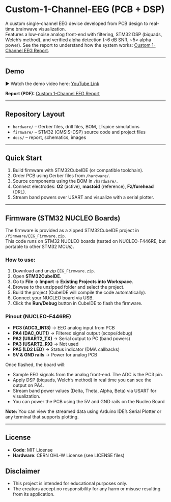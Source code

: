 # Custom-1-Channel-EEG (PCB + DSP)

A custom single-channel EEG device developed from PCB design to real-time brainwave visualization.  
Features a low-noise analog front-end with filtering, STM32 DSP (biquads, Welch’s method), and verified alpha detection (~6 dB SNR, ~5× alpha power). See the report to understand how the system works: [Custom 1-Channel EEG Report](docs/Custom_1-Channel_EEG_Device_From_PCB_to_Brainwaves.pdf).

---

## Demo
▶️ Watch the demo video here: [YouTube Link](https://youtu.be/_DtyJymNVPs)  

**Report (PDF):** [Custom 1-Channel EEG Report](docs/Custom_1-Channel_EEG_Device_From_PCB_to_Brainwaves.pdf)

---

## Repository Layout
- `hardware/` – Gerber files, drill files, BOM, LTspice simulations
- `firmware/` – STM32 (CMSIS-DSP) source code and project files
- `docs/` – report, schematics, images

---

## Quick Start
1. Build firmware with STM32CubeIDE (or compatible toolchain).  
2. Order PCB using Gerber files from `/hardware/`.  
3. Source components using the BOM in `/hardware/`.  
4. Connect electrodes: **O2** (active), **mastoid** (reference), **Fz/forehead** (DRL).  
5. Stream band powers over USART and visualize with a serial plotter.  

---
## Firmware (STM32 NUCLEO Boards)

The firmware is provided as a zipped STM32CubeIDE project in `/firmware/EEG_Firmware.zip`.  
This code runs on STM32 NUCLEO boards (tested on NUCLEO-F446RE, but portable to other STM32 MCUs).  

### How to use:
1. Download and unzip `EEG_Firmware.zip`.  
2. Open **STM32CubeIDE**.  
3. Go to **File → Import → Existing Projects into Workspace**.  
4. Browse to the unzipped folder and select the project.  
5. Build the project (CubeIDE will compile the code automatically).  
6. Connect your NUCLEO board via USB.  
7. Click the **Run/Debug** button in CubeIDE to flash the firmware.

### Pinout (NUCLEO-F446RE)
- **PC3 (ADC3_IN13)** → EEG analog input from PCB  
- **PA4 (DAC_OUT1)** → Filtered signal output (scope/debug)  
- **PA2 (USART2_TX)** → Serial output to PC (band powers)  
- **PA3 (USART2_RX)** → Not used  
- **PA5 (LD2 LED)** → Status indicator (DMA callbacks)  
- **5V & GND rails** → Power for analog PCB  

Once flashed, the board will:  
- Sample EEG signals from the analog front-end.  The ADC is the PC3 pin. 
- Apply DSP (biquads, Welch’s method) in real time you can see the output on PA4. 
- Stream band power values (Delta, Theta, Alpha, Beta) via USART for visualization.
- You can power the PCB using the 5V and GND rails on the Nucleo Board

**Note:** You can view the streamed data using Arduino IDE’s Serial Plotter or any terminal that supports plotting.  

---
## License
- **Code**: MIT License  
- **Hardware**: CERN OHL-W License (see LICENSE files)
## Disclaimer
- This project is intended for educational purposes only.  
- The creators accept no responsibility for any harm or misuse resulting from its application.

